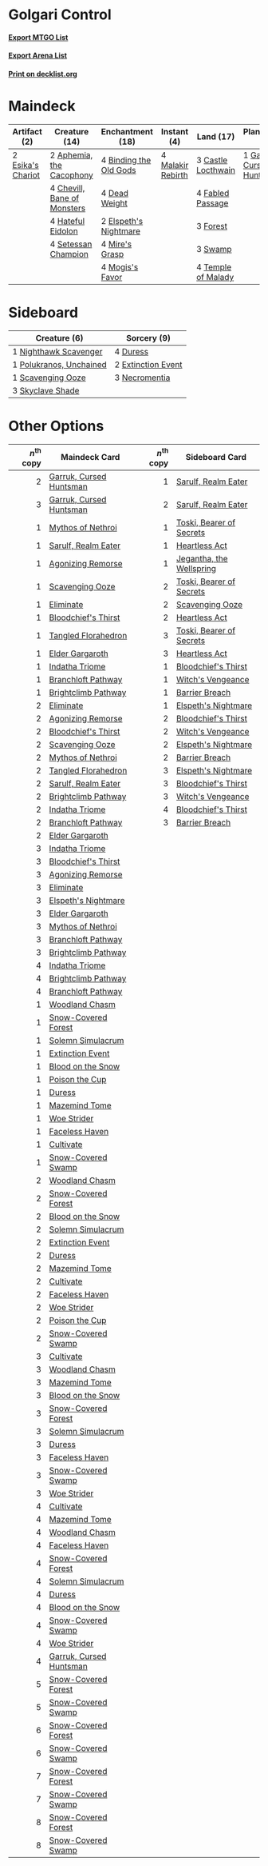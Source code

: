 # Golgari Control

#### [Export MTGO List](../collection/Golgari%20Control/Golgari%20Control.txt)
#### [Export Arena List](../collection/Golgari%20Control/Golgari%20Control_arena.txt)
#### [Print on decklist.org](http://decklist.org/?deckmain=2%09Aphemia,%20the%20Cacophony%0A4%09Binding%20the%20Old%20Gods%0A3%09Castle%20Locthwain%0A4%09Chevill,%20Bane%20of%20Monsters%0A4%09Darkbore%20Pathway%0A4%09Dead%20Weight%0A2%09Elspeth's%20Nightmare%0A2%09Esika's%20Chariot%0A4%09Fabled%20Passage%0A3%09Forest%0A1%09Garruk,%20Cursed%20Huntsman%0A4%09Hateful%20Eidolon%0A4%09Malakir%20Rebirth%0A4%09Mire's%20Grasp%0A4%09Mogis's%20Favor%0A4%09Setessan%20Champion%0A3%09Swamp%0A4%09Temple%20of%20Malady&deckside=4%09Duress%0A2%09Extinction%20Event%0A3%09Necromentia%0A1%09Nighthawk%20Scavenger%0A1%09Polukranos,%20Unchained%0A1%09Scavenging%20Ooze%0A3%09Skyclave%20Shade)
# Maindeck

|                                        Artifact (2)                                        |                                            Creature (14)                                             |                                        Enchantment (18)                                         |                                        Instant (4)                                         |                                          Land (17)                                          |                                          Planeswalker (1)                                          |   Unknown (4)    |
|--------------------------------------------------------------------------------------------|------------------------------------------------------------------------------------------------------|-------------------------------------------------------------------------------------------------|--------------------------------------------------------------------------------------------|---------------------------------------------------------------------------------------------|----------------------------------------------------------------------------------------------------|------------------|
|2 [Esika's Chariot](http://gatherer.wizards.com/Pages/Card/Details.aspx?multiverseid=503783)|2 [Aphemia, the Cacophony](http://gatherer.wizards.com/Pages/Card/Details.aspx?multiverseid=476335)   |4 [Binding the Old Gods](http://gatherer.wizards.com/Pages/Card/Details.aspx?multiverseid=503822)|4 [Malakir Rebirth](http://gatherer.wizards.com/Pages/Card/Details.aspx?multiverseid=491747)|3 [Castle Locthwain](http://gatherer.wizards.com/Pages/Card/Details.aspx?multiverseid=473203)|1 [Garruk, Cursed Huntsman](http://gatherer.wizards.com/Pages/Card/Details.aspx?multiverseid=473153)|4 Darkbore Pathway|
|                                                                                            |4 [Chevill, Bane of Monsters](http://gatherer.wizards.com/Pages/Card/Details.aspx?multiverseid=479701)|4 [Dead Weight](http://gatherer.wizards.com/Pages/Card/Details.aspx?multiverseid=452817)         |                                                                                            |4 [Fabled Passage](http://gatherer.wizards.com/Pages/Card/Details.aspx?multiverseid=473206)  |                                                                                                    |                  |
|                                                                                            |4 [Hateful Eidolon](http://gatherer.wizards.com/Pages/Card/Details.aspx?multiverseid=476352)          |2 [Elspeth's Nightmare](http://gatherer.wizards.com/Pages/Card/Details.aspx?multiverseid=476342) |                                                                                            |3 [Forest](http://gatherer.wizards.com/Pages/Card/Details.aspx?multiverseid=439860)          |                                                                                                    |                  |
|                                                                                            |4 [Setessan Champion](http://gatherer.wizards.com/Pages/Card/Details.aspx?multiverseid=476449)        |4 [Mire's Grasp](http://gatherer.wizards.com/Pages/Card/Details.aspx?multiverseid=476357)        |                                                                                            |3 [Swamp](http://gatherer.wizards.com/Pages/Card/Details.aspx?multiverseid=439858)           |                                                                                                    |                  |
|                                                                                            |                                                                                                      |4 [Mogis's Favor](http://gatherer.wizards.com/Pages/Card/Details.aspx?multiverseid=476358)       |                                                                                            |4 [Temple of Malady](http://gatherer.wizards.com/Pages/Card/Details.aspx?multiverseid=380515)|                                                                                                    |                  |


# Sideboard

|                                           Creature (6)                                           |                                         Sorcery (9)                                         |
|--------------------------------------------------------------------------------------------------|---------------------------------------------------------------------------------------------|
|1 [Nighthawk Scavenger](http://gatherer.wizards.com/Pages/Card/Details.aspx?multiverseid=491752)  |4 [Duress](http://gatherer.wizards.com/Pages/Card/Details.aspx?multiverseid=14557)           |
|1 [Polukranos, Unchained](http://gatherer.wizards.com/Pages/Card/Details.aspx?multiverseid=476475)|2 [Extinction Event](http://gatherer.wizards.com/Pages/Card/Details.aspx?multiverseid=479608)|
|1 [Scavenging Ooze](http://gatherer.wizards.com/Pages/Card/Details.aspx?multiverseid=420783)      |3 [Necromentia](http://gatherer.wizards.com/Pages/Card/Details.aspx?multiverseid=485439)     |
|3 [Skyclave Shade](http://gatherer.wizards.com/Pages/Card/Details.aspx?multiverseid=491763)       |                                                                                             |


# Other Options

|*n*<sup>th</sup> copy|                                          Maindeck Card                                           |*n*<sup>th</sup> copy|                                          Sideboard Card                                           |
|--------------------:|--------------------------------------------------------------------------------------------------|--------------------:|---------------------------------------------------------------------------------------------------|
|                    2|[Garruk, Cursed Huntsman](http://gatherer.wizards.com/Pages/Card/Details.aspx?multiverseid=473153)|                    1|[Sarulf, Realm Eater](http://gatherer.wizards.com/Pages/Card/Details.aspx?multiverseid=503844)     |
|                    3|[Garruk, Cursed Huntsman](http://gatherer.wizards.com/Pages/Card/Details.aspx?multiverseid=473153)|                    2|[Sarulf, Realm Eater](http://gatherer.wizards.com/Pages/Card/Details.aspx?multiverseid=503844)     |
|                    1|[Mythos of Nethroi](http://gatherer.wizards.com/Pages/Card/Details.aspx?multiverseid=479617)      |                    1|[Toski, Bearer of Secrets](http://gatherer.wizards.com/Pages/Card/Details.aspx?multiverseid=503813)|
|                    1|[Sarulf, Realm Eater](http://gatherer.wizards.com/Pages/Card/Details.aspx?multiverseid=503844)    |                    1|[Heartless Act](http://gatherer.wizards.com/Pages/Card/Details.aspx?multiverseid=479611)           |
|                    1|[Agonizing Remorse](http://gatherer.wizards.com/Pages/Card/Details.aspx?multiverseid=476334)      |                    1|[Jegantha, the Wellspring](http://gatherer.wizards.com/Pages/Card/Details.aspx?multiverseid=479742)|
|                    1|[Scavenging Ooze](http://gatherer.wizards.com/Pages/Card/Details.aspx?multiverseid=420783)        |                    2|[Toski, Bearer of Secrets](http://gatherer.wizards.com/Pages/Card/Details.aspx?multiverseid=503813)|
|                    1|[Eliminate](http://gatherer.wizards.com/Pages/Card/Details.aspx?multiverseid=485420)              |                    2|[Scavenging Ooze](http://gatherer.wizards.com/Pages/Card/Details.aspx?multiverseid=420783)         |
|                    1|[Bloodchief's Thirst](http://gatherer.wizards.com/Pages/Card/Details.aspx?multiverseid=491729)    |                    2|[Heartless Act](http://gatherer.wizards.com/Pages/Card/Details.aspx?multiverseid=479611)           |
|                    1|[Tangled Florahedron](http://gatherer.wizards.com/Pages/Card/Details.aspx?multiverseid=491859)    |                    3|[Toski, Bearer of Secrets](http://gatherer.wizards.com/Pages/Card/Details.aspx?multiverseid=503813)|
|                    1|[Elder Gargaroth](http://gatherer.wizards.com/Pages/Card/Details.aspx?multiverseid=485502)        |                    3|[Heartless Act](http://gatherer.wizards.com/Pages/Card/Details.aspx?multiverseid=479611)           |
|                    1|[Indatha Triome](http://gatherer.wizards.com/Pages/Card/Details.aspx?multiverseid=479768)         |                    1|[Bloodchief's Thirst](http://gatherer.wizards.com/Pages/Card/Details.aspx?multiverseid=491729)     |
|                    1|[Branchloft Pathway](http://gatherer.wizards.com/Pages/Card/Details.aspx?multiverseid=491909)     |                    1|[Witch's Vengeance](http://gatherer.wizards.com/Pages/Card/Details.aspx?multiverseid=473073)       |
|                    1|[Brightclimb Pathway](http://gatherer.wizards.com/Pages/Card/Details.aspx?multiverseid=491911)    |                    1|[Barrier Breach](http://gatherer.wizards.com/Pages/Card/Details.aspx?multiverseid=479665)          |
|                    2|[Eliminate](http://gatherer.wizards.com/Pages/Card/Details.aspx?multiverseid=485420)              |                    1|[Elspeth's Nightmare](http://gatherer.wizards.com/Pages/Card/Details.aspx?multiverseid=476342)     |
|                    2|[Agonizing Remorse](http://gatherer.wizards.com/Pages/Card/Details.aspx?multiverseid=476334)      |                    2|[Bloodchief's Thirst](http://gatherer.wizards.com/Pages/Card/Details.aspx?multiverseid=491729)     |
|                    2|[Bloodchief's Thirst](http://gatherer.wizards.com/Pages/Card/Details.aspx?multiverseid=491729)    |                    2|[Witch's Vengeance](http://gatherer.wizards.com/Pages/Card/Details.aspx?multiverseid=473073)       |
|                    2|[Scavenging Ooze](http://gatherer.wizards.com/Pages/Card/Details.aspx?multiverseid=420783)        |                    2|[Elspeth's Nightmare](http://gatherer.wizards.com/Pages/Card/Details.aspx?multiverseid=476342)     |
|                    2|[Mythos of Nethroi](http://gatherer.wizards.com/Pages/Card/Details.aspx?multiverseid=479617)      |                    2|[Barrier Breach](http://gatherer.wizards.com/Pages/Card/Details.aspx?multiverseid=479665)          |
|                    2|[Tangled Florahedron](http://gatherer.wizards.com/Pages/Card/Details.aspx?multiverseid=491859)    |                    3|[Elspeth's Nightmare](http://gatherer.wizards.com/Pages/Card/Details.aspx?multiverseid=476342)     |
|                    2|[Sarulf, Realm Eater](http://gatherer.wizards.com/Pages/Card/Details.aspx?multiverseid=503844)    |                    3|[Bloodchief's Thirst](http://gatherer.wizards.com/Pages/Card/Details.aspx?multiverseid=491729)     |
|                    2|[Brightclimb Pathway](http://gatherer.wizards.com/Pages/Card/Details.aspx?multiverseid=491911)    |                    3|[Witch's Vengeance](http://gatherer.wizards.com/Pages/Card/Details.aspx?multiverseid=473073)       |
|                    2|[Indatha Triome](http://gatherer.wizards.com/Pages/Card/Details.aspx?multiverseid=479768)         |                    4|[Bloodchief's Thirst](http://gatherer.wizards.com/Pages/Card/Details.aspx?multiverseid=491729)     |
|                    2|[Branchloft Pathway](http://gatherer.wizards.com/Pages/Card/Details.aspx?multiverseid=491909)     |                    3|[Barrier Breach](http://gatherer.wizards.com/Pages/Card/Details.aspx?multiverseid=479665)          |
|                    2|[Elder Gargaroth](http://gatherer.wizards.com/Pages/Card/Details.aspx?multiverseid=485502)        |                     |                                                                                                   |
|                    3|[Indatha Triome](http://gatherer.wizards.com/Pages/Card/Details.aspx?multiverseid=479768)         |                     |                                                                                                   |
|                    3|[Bloodchief's Thirst](http://gatherer.wizards.com/Pages/Card/Details.aspx?multiverseid=491729)    |                     |                                                                                                   |
|                    3|[Agonizing Remorse](http://gatherer.wizards.com/Pages/Card/Details.aspx?multiverseid=476334)      |                     |                                                                                                   |
|                    3|[Eliminate](http://gatherer.wizards.com/Pages/Card/Details.aspx?multiverseid=485420)              |                     |                                                                                                   |
|                    3|[Elspeth's Nightmare](http://gatherer.wizards.com/Pages/Card/Details.aspx?multiverseid=476342)    |                     |                                                                                                   |
|                    3|[Elder Gargaroth](http://gatherer.wizards.com/Pages/Card/Details.aspx?multiverseid=485502)        |                     |                                                                                                   |
|                    3|[Mythos of Nethroi](http://gatherer.wizards.com/Pages/Card/Details.aspx?multiverseid=479617)      |                     |                                                                                                   |
|                    3|[Branchloft Pathway](http://gatherer.wizards.com/Pages/Card/Details.aspx?multiverseid=491909)     |                     |                                                                                                   |
|                    3|[Brightclimb Pathway](http://gatherer.wizards.com/Pages/Card/Details.aspx?multiverseid=491911)    |                     |                                                                                                   |
|                    4|[Indatha Triome](http://gatherer.wizards.com/Pages/Card/Details.aspx?multiverseid=479768)         |                     |                                                                                                   |
|                    4|[Brightclimb Pathway](http://gatherer.wizards.com/Pages/Card/Details.aspx?multiverseid=491911)    |                     |                                                                                                   |
|                    4|[Branchloft Pathway](http://gatherer.wizards.com/Pages/Card/Details.aspx?multiverseid=491909)     |                     |                                                                                                   |
|                    1|[Woodland Chasm](http://gatherer.wizards.com/Pages/Card/Details.aspx?multiverseid=503894)         |                     |                                                                                                   |
|                    1|[Snow-Covered Forest](http://gatherer.wizards.com/Pages/Card/Details.aspx?multiverseid=121192)    |                     |                                                                                                   |
|                    1|[Solemn Simulacrum](http://gatherer.wizards.com/Pages/Card/Details.aspx?multiverseid=389682)      |                     |                                                                                                   |
|                    1|[Extinction Event](http://gatherer.wizards.com/Pages/Card/Details.aspx?multiverseid=479608)       |                     |                                                                                                   |
|                    1|[Blood on the Snow](http://gatherer.wizards.com/Pages/Card/Details.aspx?multiverseid=503687)      |                     |                                                                                                   |
|                    1|[Poison the Cup](http://gatherer.wizards.com/Pages/Card/Details.aspx?multiverseid=503712)         |                     |                                                                                                   |
|                    1|[Duress](http://gatherer.wizards.com/Pages/Card/Details.aspx?multiverseid=14557)                  |                     |                                                                                                   |
|                    1|[Mazemind Tome](http://gatherer.wizards.com/Pages/Card/Details.aspx?multiverseid=485555)          |                     |                                                                                                   |
|                    1|[Woe Strider](http://gatherer.wizards.com/Pages/Card/Details.aspx?multiverseid=476374)            |                     |                                                                                                   |
|                    1|[Faceless Haven](http://gatherer.wizards.com/Pages/Card/Details.aspx?multiverseid=503874)         |                     |                                                                                                   |
|                    1|[Cultivate](http://gatherer.wizards.com/Pages/Card/Details.aspx?multiverseid=442154)              |                     |                                                                                                   |
|                    1|[Snow-Covered Swamp](http://gatherer.wizards.com/Pages/Card/Details.aspx?multiverseid=121256)     |                     |                                                                                                   |
|                    2|[Woodland Chasm](http://gatherer.wizards.com/Pages/Card/Details.aspx?multiverseid=503894)         |                     |                                                                                                   |
|                    2|[Snow-Covered Forest](http://gatherer.wizards.com/Pages/Card/Details.aspx?multiverseid=121192)    |                     |                                                                                                   |
|                    2|[Blood on the Snow](http://gatherer.wizards.com/Pages/Card/Details.aspx?multiverseid=503687)      |                     |                                                                                                   |
|                    2|[Solemn Simulacrum](http://gatherer.wizards.com/Pages/Card/Details.aspx?multiverseid=389682)      |                     |                                                                                                   |
|                    2|[Extinction Event](http://gatherer.wizards.com/Pages/Card/Details.aspx?multiverseid=479608)       |                     |                                                                                                   |
|                    2|[Duress](http://gatherer.wizards.com/Pages/Card/Details.aspx?multiverseid=14557)                  |                     |                                                                                                   |
|                    2|[Mazemind Tome](http://gatherer.wizards.com/Pages/Card/Details.aspx?multiverseid=485555)          |                     |                                                                                                   |
|                    2|[Cultivate](http://gatherer.wizards.com/Pages/Card/Details.aspx?multiverseid=442154)              |                     |                                                                                                   |
|                    2|[Faceless Haven](http://gatherer.wizards.com/Pages/Card/Details.aspx?multiverseid=503874)         |                     |                                                                                                   |
|                    2|[Woe Strider](http://gatherer.wizards.com/Pages/Card/Details.aspx?multiverseid=476374)            |                     |                                                                                                   |
|                    2|[Poison the Cup](http://gatherer.wizards.com/Pages/Card/Details.aspx?multiverseid=503712)         |                     |                                                                                                   |
|                    2|[Snow-Covered Swamp](http://gatherer.wizards.com/Pages/Card/Details.aspx?multiverseid=121256)     |                     |                                                                                                   |
|                    3|[Cultivate](http://gatherer.wizards.com/Pages/Card/Details.aspx?multiverseid=442154)              |                     |                                                                                                   |
|                    3|[Woodland Chasm](http://gatherer.wizards.com/Pages/Card/Details.aspx?multiverseid=503894)         |                     |                                                                                                   |
|                    3|[Mazemind Tome](http://gatherer.wizards.com/Pages/Card/Details.aspx?multiverseid=485555)          |                     |                                                                                                   |
|                    3|[Blood on the Snow](http://gatherer.wizards.com/Pages/Card/Details.aspx?multiverseid=503687)      |                     |                                                                                                   |
|                    3|[Snow-Covered Forest](http://gatherer.wizards.com/Pages/Card/Details.aspx?multiverseid=121192)    |                     |                                                                                                   |
|                    3|[Solemn Simulacrum](http://gatherer.wizards.com/Pages/Card/Details.aspx?multiverseid=389682)      |                     |                                                                                                   |
|                    3|[Duress](http://gatherer.wizards.com/Pages/Card/Details.aspx?multiverseid=14557)                  |                     |                                                                                                   |
|                    3|[Faceless Haven](http://gatherer.wizards.com/Pages/Card/Details.aspx?multiverseid=503874)         |                     |                                                                                                   |
|                    3|[Snow-Covered Swamp](http://gatherer.wizards.com/Pages/Card/Details.aspx?multiverseid=121256)     |                     |                                                                                                   |
|                    3|[Woe Strider](http://gatherer.wizards.com/Pages/Card/Details.aspx?multiverseid=476374)            |                     |                                                                                                   |
|                    4|[Cultivate](http://gatherer.wizards.com/Pages/Card/Details.aspx?multiverseid=442154)              |                     |                                                                                                   |
|                    4|[Mazemind Tome](http://gatherer.wizards.com/Pages/Card/Details.aspx?multiverseid=485555)          |                     |                                                                                                   |
|                    4|[Woodland Chasm](http://gatherer.wizards.com/Pages/Card/Details.aspx?multiverseid=503894)         |                     |                                                                                                   |
|                    4|[Faceless Haven](http://gatherer.wizards.com/Pages/Card/Details.aspx?multiverseid=503874)         |                     |                                                                                                   |
|                    4|[Snow-Covered Forest](http://gatherer.wizards.com/Pages/Card/Details.aspx?multiverseid=121192)    |                     |                                                                                                   |
|                    4|[Solemn Simulacrum](http://gatherer.wizards.com/Pages/Card/Details.aspx?multiverseid=389682)      |                     |                                                                                                   |
|                    4|[Duress](http://gatherer.wizards.com/Pages/Card/Details.aspx?multiverseid=14557)                  |                     |                                                                                                   |
|                    4|[Blood on the Snow](http://gatherer.wizards.com/Pages/Card/Details.aspx?multiverseid=503687)      |                     |                                                                                                   |
|                    4|[Snow-Covered Swamp](http://gatherer.wizards.com/Pages/Card/Details.aspx?multiverseid=121256)     |                     |                                                                                                   |
|                    4|[Woe Strider](http://gatherer.wizards.com/Pages/Card/Details.aspx?multiverseid=476374)            |                     |                                                                                                   |
|                    4|[Garruk, Cursed Huntsman](http://gatherer.wizards.com/Pages/Card/Details.aspx?multiverseid=473153)|                     |                                                                                                   |
|                    5|[Snow-Covered Forest](http://gatherer.wizards.com/Pages/Card/Details.aspx?multiverseid=121192)    |                     |                                                                                                   |
|                    5|[Snow-Covered Swamp](http://gatherer.wizards.com/Pages/Card/Details.aspx?multiverseid=121256)     |                     |                                                                                                   |
|                    6|[Snow-Covered Forest](http://gatherer.wizards.com/Pages/Card/Details.aspx?multiverseid=121192)    |                     |                                                                                                   |
|                    6|[Snow-Covered Swamp](http://gatherer.wizards.com/Pages/Card/Details.aspx?multiverseid=121256)     |                     |                                                                                                   |
|                    7|[Snow-Covered Forest](http://gatherer.wizards.com/Pages/Card/Details.aspx?multiverseid=121192)    |                     |                                                                                                   |
|                    7|[Snow-Covered Swamp](http://gatherer.wizards.com/Pages/Card/Details.aspx?multiverseid=121256)     |                     |                                                                                                   |
|                    8|[Snow-Covered Forest](http://gatherer.wizards.com/Pages/Card/Details.aspx?multiverseid=121192)    |                     |                                                                                                   |
|                    8|[Snow-Covered Swamp](http://gatherer.wizards.com/Pages/Card/Details.aspx?multiverseid=121256)     |                     |                                                                                                   |

